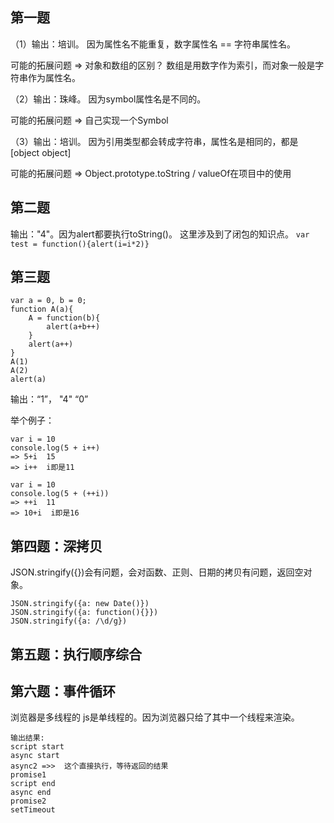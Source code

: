 ## 第一题
（1）输出：培训。
因为属性名不能重复，数字属性名 == 字符串属性名。

可能的拓展问题 => 对象和数组的区别？
数组是用数字作为索引，而对象一般是字符串作为属性名。


（2）输出：珠峰。
因为symbol属性名是不同的。

可能的拓展问题 => 自己实现一个Symbol

（3）输出：培训。
因为引用类型都会转成字符串，属性名是相同的，都是[object object]

可能的拓展问题 => Object.prototype.toString / valueOf在项目中的使用


## 第二题
输出："4"。因为alert都要执行toString()。
这里涉及到了闭包的知识点。
`var test = function(){alert(i=i*2)}`


## 第三题
```
var a = 0, b = 0;
function A(a){
    A = function(b){
        alert(a+b++)
    }
    alert(a++)
}
A(1)
A(2)
alert(a)
```
输出：“1”， "4"  “0”


举个例子：
```
var i = 10
console.log(5 + i++)
=> 5+i  15
=> i++  i即是11

var i = 10
console.log(5 + (++i))
=> ++i  11
=> 10+i  i即是16
```



## 第四题：深拷贝
JSON.stringify({})会有问题，会对函数、正则、日期的拷贝有问题，返回空对象。
```
JSON.stringify({a: new Date()})
JSON.stringify({a: function(){}})
JSON.stringify({a: /\d/g})
```



## 第五题：执行顺序综合



## 第六题：事件循环
浏览器是多线程的
js是单线程的。因为浏览器只给了其中一个线程来渲染。

```
输出结果:
script start
async start
async2 =>>  这个直接执行，等待返回的结果
promise1
script end
async end
promise2
setTimeout
```
